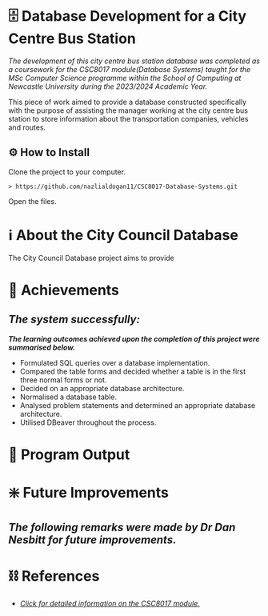 # 🗄️ Database Development for a City Centre Bus Station

*The development of this city centre bus station database was completed as a coursework for the CSC8017 module(Database Systems) taught for the MSc Computer Science programme within the School of Computing at Newcastle University during the 2023/2024 Academic Year.*

This piece of work aimed to provide a database constructed specifically with the purpose of assisting the manager working at the city centre bus station to store information about the transportation companies, vehicles and routes.

## ⚙️ How to Install 

Clone the project to your computer.

```
> https://github.com/nazlialdogan11/CSC8017-Database-Systems.git
```

Open the files.

# ℹ About the City Council Database

The City Council Database project aims to provide 

# 🔖 Achievements

***The system successfully:***
- 
  
***The learning outcomes achieved upon the completion of this project were summarised below.***
- Formulated SQL queries over a database implementation.
- Compared the table forms and decided whether a table is in the first three normal forms or not.
- Decided on an appropriate database architecture.
- Normalised a database table.
- Analysed problem statements and determined an appropriate database architecture.
- Utilised DBeaver throughout the process.
  
# 📄 Program Output



# ❇️ Future Improvements

***The following remarks were made by Dr Dan Nesbitt for future improvements.***
- 

# ⛓️ References

- [*Click for detailed information on the CSC8017 module.*](https://www.ncl.ac.uk/module-catalogue/module.php?code=CSC8017)
